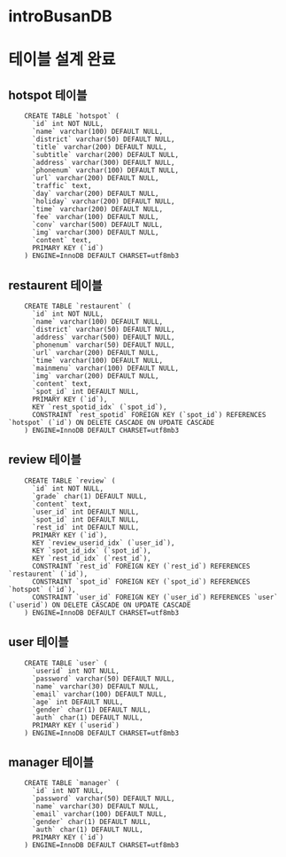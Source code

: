 # introBusanDB

# 테이블 설계 완료

## hotspot 테이블
    
        CREATE TABLE `hotspot` (
          `id` int NOT NULL,
          `name` varchar(100) DEFAULT NULL,
          `district` varchar(50) DEFAULT NULL,
          `title` varchar(200) DEFAULT NULL,
          `subtitle` varchar(200) DEFAULT NULL,
          `address` varchar(300) DEFAULT NULL,
          `phonenum` varchar(100) DEFAULT NULL,
          `url` varchar(200) DEFAULT NULL,
          `traffic` text,
          `day` varchar(200) DEFAULT NULL,
          `holiday` varchar(200) DEFAULT NULL,
          `time` varchar(200) DEFAULT NULL,
          `fee` varchar(100) DEFAULT NULL,
          `conv` varchar(500) DEFAULT NULL,
          `img` varchar(300) DEFAULT NULL,
          `content` text,
          PRIMARY KEY (`id`)
        ) ENGINE=InnoDB DEFAULT CHARSET=utf8mb3


## restaurent 테이블

        CREATE TABLE `restaurent` (
          `id` int NOT NULL,
          `name` varchar(100) DEFAULT NULL,
          `district` varchar(50) DEFAULT NULL,
          `address` varchar(500) DEFAULT NULL,
          `phonenum` varchar(50) DEFAULT NULL,
          `url` varchar(200) DEFAULT NULL,
          `time` varchar(100) DEFAULT NULL,
          `mainmenu` varchar(100) DEFAULT NULL,
          `img` varchar(200) DEFAULT NULL,
          `content` text,
          `spot_id` int DEFAULT NULL,
          PRIMARY KEY (`id`),
          KEY `rest_spotid_idx` (`spot_id`),
          CONSTRAINT `rest_spotid` FOREIGN KEY (`spot_id`) REFERENCES `hotspot` (`id`) ON DELETE CASCADE ON UPDATE CASCADE
        ) ENGINE=InnoDB DEFAULT CHARSET=utf8mb3


## review 테이블

        CREATE TABLE `review` (
          `id` int NOT NULL,
          `grade` char(1) DEFAULT NULL,
          `content` text,
          `user_id` int DEFAULT NULL,
          `spot_id` int DEFAULT NULL,
          `rest_id` int DEFAULT NULL,
          PRIMARY KEY (`id`),
          KEY `review_userid_idx` (`user_id`),
          KEY `spot_id_idx` (`spot_id`),
          KEY `rest_id_idx` (`rest_id`),
          CONSTRAINT `rest_id` FOREIGN KEY (`rest_id`) REFERENCES `restaurent` (`id`),
          CONSTRAINT `spot_id` FOREIGN KEY (`spot_id`) REFERENCES `hotspot` (`id`),
          CONSTRAINT `user_id` FOREIGN KEY (`user_id`) REFERENCES `user` (`userid`) ON DELETE CASCADE ON UPDATE CASCADE
        ) ENGINE=InnoDB DEFAULT CHARSET=utf8mb3

## user 테이블

        CREATE TABLE `user` (
          `userid` int NOT NULL,
          `password` varchar(50) DEFAULT NULL,
          `name` varchar(30) DEFAULT NULL,
          `email` varchar(100) DEFAULT NULL,
          `age` int DEFAULT NULL,
          `gender` char(1) DEFAULT NULL,
          `auth` char(1) DEFAULT NULL,
          PRIMARY KEY (`userid`)
        ) ENGINE=InnoDB DEFAULT CHARSET=utf8mb3

## manager 테이블

        CREATE TABLE `manager` (
          `id` int NOT NULL,
          `password` varchar(50) DEFAULT NULL,
          `name` varchar(30) DEFAULT NULL,
          `email` varchar(100) DEFAULT NULL,
          `gender` char(1) DEFAULT NULL,
          `auth` char(1) DEFAULT NULL,
          PRIMARY KEY (`id`)
        ) ENGINE=InnoDB DEFAULT CHARSET=utf8mb3
